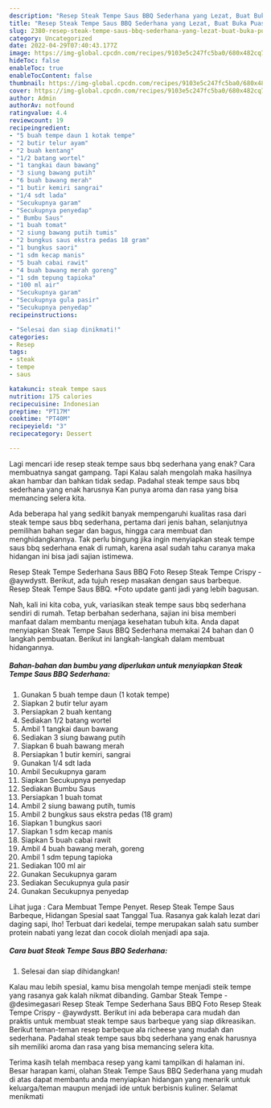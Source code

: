 ```yaml
---
description: "Resep Steak Tempe Saus BBQ Sederhana yang Lezat, Buat Buka Puasa Enak"
title: "Resep Steak Tempe Saus BBQ Sederhana yang Lezat, Buat Buka Puasa Enak"
slug: 2380-resep-steak-tempe-saus-bbq-sederhana-yang-lezat-buat-buka-puasa-enak
category: Uncategorized
date: 2022-04-29T07:40:43.177Z
image: https://img-global.cpcdn.com/recipes/9103e5c247fc5ba0/680x482cq70/steak-tempe-saus-bbq-sederhana-foto-resep-utama.jpg
hideToc: false
enableToc: true
enableTocContent: false
thumbnail: https://img-global.cpcdn.com/recipes/9103e5c247fc5ba0/680x482cq70/steak-tempe-saus-bbq-sederhana-foto-resep-utama.jpg
cover: https://img-global.cpcdn.com/recipes/9103e5c247fc5ba0/680x482cq70/steak-tempe-saus-bbq-sederhana-foto-resep-utama.jpg
author: Admin
authorAv: notfound
ratingvalue: 4.4
reviewcount: 19
recipeingredient:
- "5 buah tempe daun 1 kotak tempe"
- "2 butir telur ayam"
- "2 buah kentang"
- "1/2 batang wortel"
- "1 tangkai daun bawang"
- "3 siung bawang putih"
- "6 buah bawang merah"
- "1 butir kemiri sangrai"
- "1/4 sdt lada"
- "Secukupnya garam"
- "Secukupnya penyedap"
- " Bumbu Saus"
- "1 buah tomat"
- "2 siung bawang putih tumis"
- "2 bungkus saus ekstra pedas 18 gram"
- "1 bungkus saori"
- "1 sdm kecap manis"
- "5 buah cabai rawit"
- "4 buah bawang merah goreng"
- "1 sdm tepung tapioka"
- "100 ml air"
- "Secukupnya garam"
- "Secukupnya gula pasir"
- "Secukupnya penyedap"
recipeinstructions:

- "Selesai dan siap dinikmati!"
categories:
- Resep
tags:
- steak
- tempe
- saus

katakunci: steak tempe saus 
nutrition: 175 calories
recipecuisine: Indonesian
preptime: "PT17M"
cooktime: "PT40M"
recipeyield: "3"
recipecategory: Dessert

---
```



Lagi mencari ide resep steak tempe saus bbq sederhana yang enak? Cara membuatnya sangat gampang. Tapi Kalau salah mengolah maka hasilnya akan hambar dan bahkan tidak sedap. Padahal steak tempe saus bbq sederhana yang enak harusnya Kan punya aroma dan rasa yang bisa memancing selera kita.


Ada beberapa hal yang sedikit banyak mempengaruhi kualitas rasa dari steak tempe saus bbq sederhana, pertama dari jenis bahan, selanjutnya pemilihan bahan segar dan bagus, hingga cara membuat dan menghidangkannya. Tak perlu bingung jika ingin menyiapkan steak tempe saus bbq sederhana enak di rumah, karena asal sudah tahu caranya maka hidangan ini bisa jadi sajian istimewa.

Resep Steak Tempe Sederhana Saus BBQ Foto Resep Steak Tempe Crispy - @aywdystt. Berikut, ada tujuh resep masakan dengan saus barbeque. Resep Steak Tempe Saus BBQ. *Foto update ganti jadi yang lebih bagusan.


Nah, kali ini kita coba, yuk, variasikan steak tempe saus bbq sederhana sendiri di rumah. Tetap berbahan sederhana, sajian ini bisa memberi manfaat dalam membantu menjaga kesehatan tubuh kita. Anda dapat menyiapkan Steak Tempe Saus BBQ Sederhana memakai 24 bahan dan 0 langkah pembuatan. Berikut ini langkah-langkah dalam membuat hidangannya.

<!--inarticleads1-->

##### Bahan-bahan dan bumbu yang diperlukan untuk menyiapkan Steak Tempe Saus BBQ Sederhana:

1. Gunakan 5 buah tempe daun (1 kotak tempe)
1. Siapkan 2 butir telur ayam
1. Persiapkan 2 buah kentang
1. Sediakan 1/2 batang wortel
1. Ambil 1 tangkai daun bawang
1. Sediakan 3 siung bawang putih
1. Siapkan 6 buah bawang merah
1. Persiapkan 1 butir kemiri, sangrai
1. Gunakan 1/4 sdt lada
1. Ambil Secukupnya garam
1. Siapkan Secukupnya penyedap
1. Sediakan  Bumbu Saus
1. Persiapkan 1 buah tomat
1. Ambil 2 siung bawang putih, tumis
1. Ambil 2 bungkus saus ekstra pedas (18 gram)
1. Siapkan 1 bungkus saori
1. Siapkan 1 sdm kecap manis
1. Siapkan 5 buah cabai rawit
1. Ambil 4 buah bawang merah, goreng
1. Ambil 1 sdm tepung tapioka
1. Sediakan 100 ml air
1. Gunakan Secukupnya garam
1. Sediakan Secukupnya gula pasir
1. Gunakan Secukupnya penyedap


Lihat juga : Cara Membuat Tempe Penyet. Resep Steak Tempe Saus Barbeque, Hidangan Spesial saat Tanggal Tua. Rasanya gak kalah lezat dari daging sapi, lho! Terbuat dari kedelai, tempe merupakan salah satu sumber protein nabati yang lezat dan cocok diolah menjadi apa saja. 

<!--inarticleads2-->

##### Cara buat Steak Tempe Saus BBQ Sederhana:


1. Selesai dan siap dihidangkan!

Kalau mau lebih spesial, kamu bisa mengolah tempe menjadi steik tempe yang rasanya gak kalah nikmat dibanding. Gambar Steak Tempe - @desimegasari Resep Steak Tempe Sederhana Saus BBQ Foto Resep Steak Tempe Crispy - @aywdystt. Berikut ini ada beberapa cara mudah dan praktis untuk membuat steak tempe saus barbeque yang siap dikreasikan. Berikut teman-teman resep barbeque ala richeese yang mudah dan sederhana. Padahal steak tempe saus bbq sederhana yang enak harusnya sih memiliki aroma dan rasa yang bisa memancing selera kita. 

Terima kasih telah membaca resep yang kami tampilkan di halaman ini. Besar harapan kami, olahan Steak Tempe Saus BBQ Sederhana yang mudah di atas dapat membantu anda menyiapkan hidangan yang menarik untuk keluarga/teman maupun menjadi ide untuk berbisnis kuliner. Selamat menikmati
